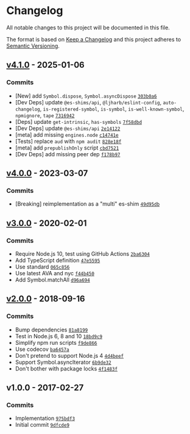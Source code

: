 # Changelog

All notable changes to this project will be documented in this file.

The format is based on [Keep a Changelog](https://keepachangelog.com/en/1.0.0/)
and this project adheres to [Semantic Versioning](https://semver.org/spec/v2.0.0.html).

## [v4.1.0](https://github.com/es-shims/well-known-symbols/compare/v4.0.0...v4.1.0) - 2025-01-06

### Commits

- [New] add `Symbol.dispose`, `Symbol.asyncDispose` [`303b0a6`](https://github.com/es-shims/well-known-symbols/commit/303b0a68089c9bda4685c730dc9ee4d233b4136a)
- [Dev Deps] update `@es-shims/api`, `@ljharb/eslint-config`, `auto-changelog`, `is-registered-symbol`, `is-symbol`, `is-well-known-symbol`, `npmignore`, `tape` [`7316942`](https://github.com/es-shims/well-known-symbols/commit/7316942336ae53d729fe4c050551560a4615790d)
- [Deps] update `get-intrinsic`, `has-symbols` [`7f58dbd`](https://github.com/es-shims/well-known-symbols/commit/7f58dbdddd27cf98751d8336061727b5519bfb6c)
- [Dev Deps] update `@es-shims/api` [`2e14122`](https://github.com/es-shims/well-known-symbols/commit/2e1412258e2d6f7fbca3614792347962f878eba3)
- [meta] add missing `engines.node` [`c14741e`](https://github.com/es-shims/well-known-symbols/commit/c14741e533790043f9c35d0efb579f96e3627579)
- [Tests] replace `aud` with `npm audit` [`828e18f`](https://github.com/es-shims/well-known-symbols/commit/828e18f63e414a9573cba6fec412519a818ef4c1)
- [meta] add `prepublishOnly` script [`cbd7521`](https://github.com/es-shims/well-known-symbols/commit/cbd7521059f63470a98b43ebf37a0a471e7b6ab0)
- [Dev Deps] add missing peer dep [`f178b97`](https://github.com/es-shims/well-known-symbols/commit/f178b9709a7c26c99dca6f2684f7d84bbe0ead9c)

## [v4.0.0](https://github.com/es-shims/well-known-symbols/compare/v3.0.0...v4.0.0) - 2023-03-07

### Commits

- [Breaking] reimplementation as a "multi" es-shim [`49d95db`](https://github.com/es-shims/well-known-symbols/commit/49d95db1705f8d23ca369f74ddb6b5481eecc039)

## [v3.0.0](https://github.com/es-shims/well-known-symbols/compare/v2.0.0...v3.0.0) - 2020-02-01

### Commits

- Require Node.js 10, test using GitHub Actions [`2ba6304`](https://github.com/es-shims/well-known-symbols/commit/2ba6304bf34cb4cf9484d1f8d4ae726b192c3457)
- Add TypeScript definition [`47e5595`](https://github.com/es-shims/well-known-symbols/commit/47e55958ee146e6e4aaf0e8c9e512c04e6ed37fa)
- Use standard [`065c856`](https://github.com/es-shims/well-known-symbols/commit/065c8563e58daba76386fb24cf6c75960caf7bf5)
- Use latest AVA and nyc [`f44b450`](https://github.com/es-shims/well-known-symbols/commit/f44b4508b45ab773bc1a8caa59b37fb0bda27b98)
- Add Symbol.matchAll [`d96a694`](https://github.com/es-shims/well-known-symbols/commit/d96a694fdd1a6e6c7c85c4701770e31e595933ee)

## [v2.0.0](https://github.com/es-shims/well-known-symbols/compare/v1.0.0...v2.0.0) - 2018-09-16

### Commits

- Bump dependencies [`81a8199`](https://github.com/es-shims/well-known-symbols/commit/81a819939e191f7af823b44ffe9adc638441fd2c)
- Test in Node.js 6, 8 and 10 [`18bd9c9`](https://github.com/es-shims/well-known-symbols/commit/18bd9c932e5f152155b7b956b8d5520d121a18dd)
- Simplify npm run scripts [`f9de866`](https://github.com/es-shims/well-known-symbols/commit/f9de866cb4797807016eb5cce8b086e4d50fd4db)
- Use codecov [`ba6457a`](https://github.com/es-shims/well-known-symbols/commit/ba6457ada6450b5c7919f2bea543f3830dcd6c47)
- Don't pretend to support Node.js 4 [`4d4beef`](https://github.com/es-shims/well-known-symbols/commit/4d4beefa9c6c110ca57db9a37e64c0d2bcba7d5f)
- Support Symbol.asyncIterator [`6b9de32`](https://github.com/es-shims/well-known-symbols/commit/6b9de32a06c4e70c0b4069b78faa84dc3633e5b7)
- Don't bother with package locks [`4f1483f`](https://github.com/es-shims/well-known-symbols/commit/4f1483fd20bbdaf47b685a6806a2285285d037e9)

## v1.0.0 - 2017-02-27

### Commits

- Implementation [`975bdf3`](https://github.com/es-shims/well-known-symbols/commit/975bdf3013ad6d4f51ada0b7367dc8f57a2d1eb6)
- Initial commit [`9dfcde9`](https://github.com/es-shims/well-known-symbols/commit/9dfcde96b43eb5a96d6ad5e4297e74a045ea19de)
